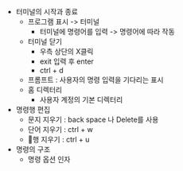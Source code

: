 - 터미널의 시작과 종료
	- 프로그램 표시 -> 터미널
		- 터미널에 명령어를 입력 -> 명령어에 따라 작동
	- 터미널 닫기
		- 우측 상단의 X클릭
		- exit 입력 후 enter
		- ctrl + d
	- 프롬프트 : 사용자의 명령 입력을 기다리는 표시
	- 홈 디렉터리
		- 사용자 계정의 기본 디렉터리
- 명령행 편집
	- 문지 지우기 : back space 나 Delete를 사용
	- 단어 지우기 : ctrl + w
	- 행 지우기 : ctrl + u
- 명령의 구조
	- 명령 옵션 인자